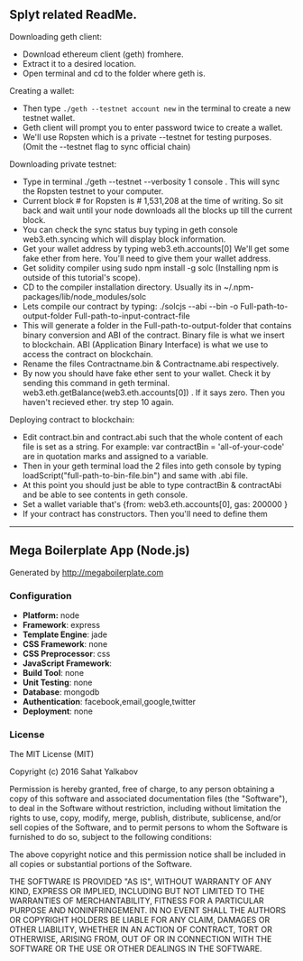 ## Splyt related ReadMe.

Downloading geth client:

- Download ethereum client (geth) fromhere.
-  Extract it to a desired location.
-  Open terminal and cd to the folder where geth is.

Creating a wallet:

-  Then type ```./geth --testnet account new``` in the terminal to create a new testnet wallet.
-  Geth client will prompt you to enter password twice to create a wallet.
-  We'll use Ropsten  which is a private --testnet for testing purposes. (Omit the --testnet flag to sync official chain)

Downloading private testnet:

-  Type in terminal ./geth --testnet --verbosity 1 console . This will sync the Ropsten testnet to your computer.
-  Current block # for Ropsten is # 1,531,208 at the time of writing. So sit back and wait until your node downloads all the      blocks up till the current block.
-  You can check the sync status buy typing in geth console web3.eth.syncing  which will display block information.
-  Get your wallet address by typing web3.eth.accounts[0] We'll get some fake ether from here. You'll need to give them your  wallet address.
-  Get solidity compiler using sudo npm install -g solc (Installing npm is outside of this tutorial's scope).
-  CD to the compiler installation directory. Usually its in ~/.npm-packages/lib/node_modules/solc
-   Lets compile our contract by typing:  ./solcjs --abi --bin -o Full-path-to-output-folder Full-path-to-input-contract-file
- This will generate a folder in the Full-path-to-output-folder that contains binary conversion and ABI of the contract. Binary file is what we insert to blockchain. ABI (Application Binary Interface) is what we use to access the contract on blockchain.
- Rename the files Contractname.bin & Contractname.abi respectively.
- By now you should have fake ether sent to your wallet. Check it by sending this command in geth terminal. web3.eth.getBalance(web3.eth.accounts[0]) . If it says zero. Then you haven't recieved ether. try step 10 again.

Deploying contract to blockchain:

- Edit contract.bin and contract.abi such that the whole content of each file is set as a string. For example: var contractBin = 'all-of-your-code' are in quotation marks and assigned to a variable.
- Then in your geth terminal load the 2 files into geth console by typing loadScript("full-path-to-bin-file.bin") and same with .abi file.
- At this point you should just be able to type contractBin & contractAbi and be able to see contents in geth console.
- Set a wallet variable that's {from: web3.eth.accounts[0], gas: 200000 }
- If your contract has constructors. Then you'll need to define them













---------------------------------------------------


## Mega Boilerplate App (Node.js)

Generated by http://megaboilerplate.com

### Configuration
- **Platform:** node
- **Framework**: express
- **Template Engine**: jade
- **CSS Framework**: none
- **CSS Preprocessor**: css
- **JavaScript Framework**: 
- **Build Tool**: none
- **Unit Testing**: none
- **Database**: mongodb
- **Authentication**: facebook,email,google,twitter
- **Deployment**: none

### License
The MIT License (MIT)

Copyright (c) 2016 Sahat Yalkabov

Permission is hereby granted, free of charge, to any person obtaining a copy of this software and associated documentation files (the "Software"), to deal in the Software without restriction, including without limitation the rights to use, copy, modify, merge, publish, distribute, sublicense, and/or sell copies of the Software, and to permit persons to whom the Software is furnished to do so, subject to the following conditions:

The above copyright notice and this permission notice shall be included in all copies or substantial portions of the Software.

THE SOFTWARE IS PROVIDED "AS IS", WITHOUT WARRANTY OF ANY KIND, EXPRESS OR IMPLIED, INCLUDING BUT NOT LIMITED TO THE WARRANTIES OF MERCHANTABILITY, FITNESS FOR A PARTICULAR PURPOSE AND NONINFRINGEMENT. IN NO EVENT SHALL THE AUTHORS OR COPYRIGHT HOLDERS BE LIABLE FOR ANY CLAIM, DAMAGES OR OTHER LIABILITY, WHETHER IN AN ACTION OF CONTRACT, TORT OR OTHERWISE, ARISING FROM, OUT OF OR IN CONNECTION WITH THE SOFTWARE OR THE USE OR OTHER DEALINGS IN THE SOFTWARE.
